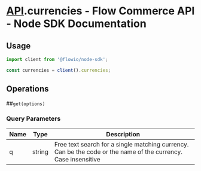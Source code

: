 # [API](README.md).currencies - Flow Commerce API - Node SDK Documentation

## Usage

```JavaScript
import client from '@flowio/node-sdk';

const currencies = client().currencies;
```

## Operations

##`get(options)`


### Query Parameters

| Name  | Type | Description |
| ---- | ---- | ---- |
| q | string | Free text search for a single matching currency. Can be the code or the name of the currency. Case insensitive |

